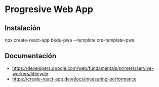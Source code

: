 # Progresive Web App

## Instalación

npx create-react-app bedu-pwa --template cra-template-pwa

## Documentación

* https://developers.google.com/web/fundamentals/primers/servive-workers/lifecycle
* https://create-react-app.dev/docs/measuring-performance

